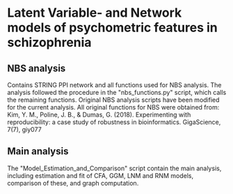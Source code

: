 # Latent Variable- and Network models of psychometric features in schizophrenia 

## NBS analysis 
Contains STRING PPI network and all functions used for NBS analysis. 
The analysis followed the procedure in the "nbs_functions.py" script, which calls the remaining functions. Original NBS analysis scripts have been modified for the current analysis. 
All original functions for NBS were obtained from: Kim, Y. M., Poline, J. B., & Dumas, G. (2018). Experimenting with reproducibility: a case study of robustness in bioinformatics. GigaScience, 7(7), giy077

## Main analysis 
The "Model_Estimation_and_Comparison" script contain the main analysis, including estimation and fit of CFA, GGM, LNM and RNM models, comparison of these, and graph computation. 

